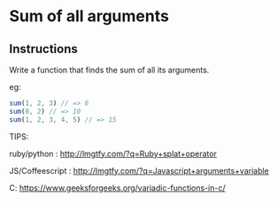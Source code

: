 # Sum of all arguments

## Instructions

Write a function that finds the sum of all its arguments.

eg:

```js
sum(1, 2, 3) // => 6
sum(8, 2) // => 10
sum(1, 2, 3, 4, 5) // => 15
```

TIPS:

ruby/python : http://lmgtfy.com/?q=Ruby+splat+operator

JS/Coffeescript : http://lmgtfy.com/?q=Javascript+arguments+variable

C: https://www.geeksforgeeks.org/variadic-functions-in-c/
